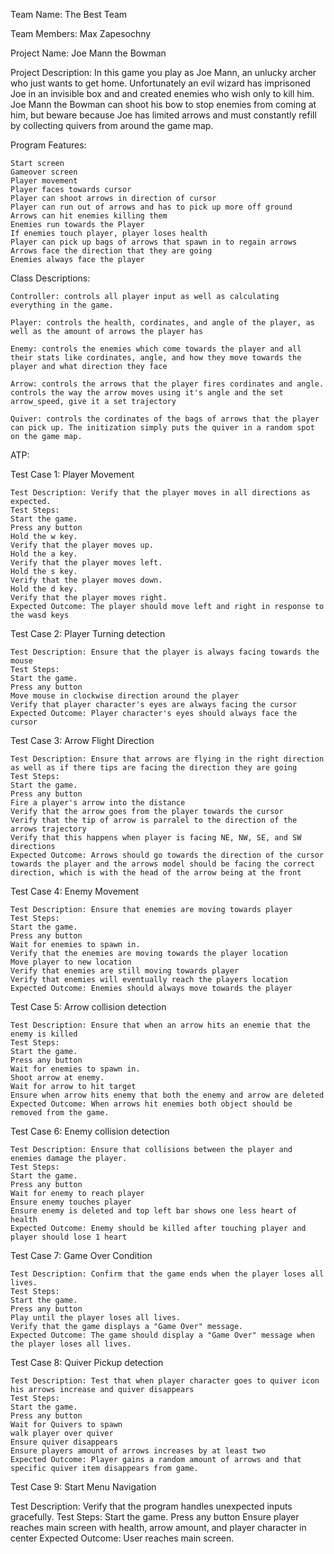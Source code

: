 Team Name: The Best Team

Team Members: Max Zapesochny

Project Name: Joe Mann the Bowman

Project Description: In this game you play as Joe Mann, an unlucky archer who just wants to get home. Unfortunately an evil wizard has imprisoned Joe in an invisible box and and created enemies who wish only to kill him. Joe Mann the Bowman can shoot his bow to stop enemies from coming at him, but beware because Joe has limited arrows and must constantly refill by collecting quivers from around the game map. 

Program Features:

    Start screen
    Gameover screen
    Player movement
    Player faces towards cursor
    Player can shoot arrows in direction of cursor
    Player can run out of arrows and has to pick up more off ground
    Arrows can hit enemies killing them
    Enemies run towards the Player
    If enemies touch player, player loses health
    Player can pick up bags of arrows that spawn in to regain arrows
    Arrows face the direction that they are going
    Enemies always face the player

Class Descriptions:

    Controller: controls all player input as well as calculating everything in the game.

    Player: controls the health, cordinates, and angle of the player, as well as the amount of arrows the player has

    Enemy: controls the enemies which come towards the player and all their stats like cordinates, angle, and how they move towards the player and what direction they face

    Arrow: controls the arrows that the player fires cordinates and angle. controls the way the arrow moves using it's angle and the set arrow_speed, give it a set trajectory

    Quiver: controls the cordinates of the bags of arrows that the player can pick up. The initization simply puts the quiver in a random spot on the game map.

ATP:

Test Case 1: Player Movement

    Test Description: Verify that the player moves in all directions as expected.
    Test Steps:
    Start the game.
    Press any button
    Hold the w key.
    Verify that the player moves up.
    Hold the a key.
    Verify that the player moves left.
    Hold the s key.
    Verify that the player moves down.
    Hold the d key.
    Verify that the player moves right.
    Expected Outcome: The player should move left and right in response to the wasd keys

Test Case 2: Player Turning detection

    Test Description: Ensure that the player is always facing towards the mouse
    Test Steps:
    Start the game.
    Press any button
    Move mouse in clockwise direction around the player
    Verify that player character's eyes are always facing the cursor
    Expected Outcome: Player character's eyes should always face the cursor

Test Case 3: Arrow Flight Direction

    Test Description: Ensure that arrows are flying in the right direction as well as if there tips are facing the direction they are going
    Test Steps:
    Start the game.
    Press any button
    Fire a player's arrow into the distance
    Verify that the arrow goes from the player towards the cursor
    Verify that the tip of arrow is parralel to the direction of the arrows trajectory
    Verify that this happens when player is facing NE, NW, SE, and SW directions
    Expected Outcome: Arrows should go towards the direction of the cursor towards the player and the arrows model should be facing the correct direction, which is with the head of the arrow being at the front

Test Case 4: Enemy Movement

    Test Description: Ensure that enemies are moving towards player
    Test Steps:
    Start the game.
    Press any button
    Wait for enemies to spawn in.
    Verify that the enemies are moving towards the player location
    Move player to new location
    Verify that enemies are still moving towards player
    Verify that enemies will eventually reach the players location
    Expected Outcome: Enemies should always move towards the player

Test Case 5: Arrow collision detection

    Test Description: Ensure that when an arrow hits an enemie that the enemy is killed
    Test Steps:
    Start the game.
    Press any button
    Wait for enemies to spawn in.
    Shoot arrow at enemy.
    Wait for arrow to hit target
    Ensure when arrow hits enemy that both the enemy and arrow are deleted
    Expected Outcome: When arrows hit enemies both object should be removed from the game.

Test Case 6: Enemy collision detection

    Test Description: Ensure that collisions between the player and enemies damage the player.
    Test Steps:
    Start the game.
    Press any button
    Wait for enemy to reach player
    Ensure enemy touches player
    Ensure enemy is deleted and top left bar shows one less heart of health
    Expected Outcome: Enemy should be killed after touching player and player should lose 1 heart

Test Case 7: Game Over Condition

    Test Description: Confirm that the game ends when the player loses all lives.
    Test Steps:
    Start the game.
    Press any button
    Play until the player loses all lives.
    Verify that the game displays a "Game Over" message.
    Expected Outcome: The game should display a "Game Over" message when the player loses all lives.

Test Case 8: Quiver Pickup detection

    Test Description: Test that when player character goes to quiver icon his arrows increase and quiver disappears
    Test Steps:
    Start the game.
    Press any button
    Wait for Quivers to spawn
    walk player over quiver
    Ensure quiver disappears
    Ensure players amount of arrows increases by at least two
    Expected Outcome: Player gains a random amount of arrows and that specific quiver item disappears from game.

Test Case 9: Start Menu Navigation

Test Description: Verify that the program handles unexpected inputs gracefully.
Test Steps:
Start the game.
Press any button
Ensure player reaches main screen with health, arrow amount, and player character in center
Expected Outcome: User reaches main screen.


